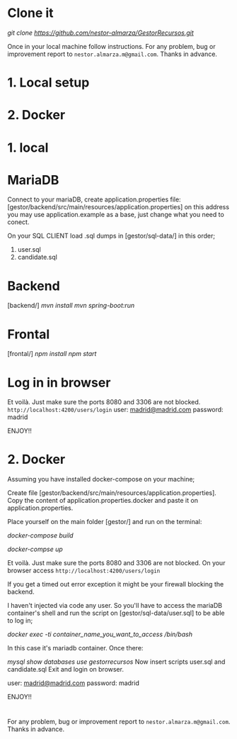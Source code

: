 # Clone it
*git clone https://github.com/nestor-almarza/GestorRecursos.git*

Once in your local machine follow instructions. For any problem, bug
or improvement report to `nestor.almarza.m@gmail.com`. Thanks in advance.

# 1. Local setup 
# 2. Docker

# 1. local

# MariaDB
Connect to your mariaDB, create application.properties file:
[gestor/backend/src/main/resources/application.properties]
on this address you may use application.example as a base, just change what you need to conect.

On your SQL CLIENT load .sql dumps in [gestor/sql-data/] in this order;
1. user.sql 
2. candidate.sql 

# Backend 
[backend/]
*mvn install*
*mvn spring-boot:run*

# Frontal
[frontal/]
*npm install*
*npm start*

# Log in in browser
Et voilà. Just make sure the ports 8080 and 3306 are not blocked.
`http://localhost:4200/users/login`
user:        madrid@madrid.com
password:    madrid

ENJOY!!

# 2. Docker
Assuming you have installed docker-compose on your machine;

Create file [gestor/backend/src/main/resources/application.properties].
Copy the content of application.properties.docker and paste it on
application.properties.

Place yourself on the main folder [gestor/] and run on the terminal:

 *docker-compose build*

 *docker-compse up*

Et voilà. Just make sure the ports 8080 and 3306 are not blocked.
On your browser access  `http://localhost:4200/users/login`

If you get a timed out error exception it might be your firewall blocking the backend.

I haven't injected via code any user. So you'll have to access the mariaDB container's shell and run the script on [gestor/sql-data/user.sql] to be able to log in;

*docker exec -ti container_name_you_want_to_access /bin/bash*

In this case it's mariadb container. Once there:

*mysql*
*show databases*
*use gestorrecursos*
Now insert scripts user.sql and candidate.sql
Exit and login on browser.

user:        madrid@madrid.com
password:    madrid

ENJOY!!

# #################################################################
For any problem, bug or improvement report to 
`nestor.almarza.m@gmail.com`. Thanks in advance.
# #################################################################
